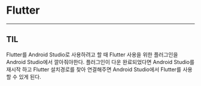 # Flutter

---

## TIL 
Flutter를 Android Studio로 사용하려고 할 때 Flutter 사용을 위한 플러그인을 Android Studio에서 깔아줘야한다.
플러그인이 다운 완료되었다면 Android Studio를 재시작 하고 Flutter 설치경로를 찾아 연결해주면 Android Studio에서 Flutter를 사용할 수 있게 된다.
